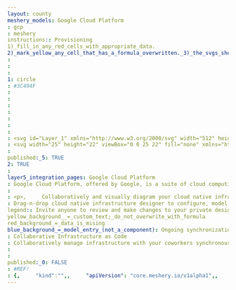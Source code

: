 ```yaml
---
layout: county 
meshery_models: Google Cloud Platform
: gcp
: meshery
instructions:: Provisioning
1)_fill_in_any_red_cells_with_appropriate_data.
2)_mark_yellow_any_cell_that_has_a_formula_overwritten._3)_the_svgs_shouldn't_have_xml_header_they_are_added_programmatically_through_workflows: Cloud Provider
: 
: 
: 
1: circle
: #3C494F
: 
: 
: 
: 
: 
: 
: 
: <svg id="Layer_1" xmlns="http://www.w3.org/2000/svg" width="512" height="512" viewBox="0 0 512 512"><style>.st0{fill:#f8bb16}.st1{fill:#ea4334}.st2{fill:#0074bc}.st3{fill:#e2e3e4}</style><g id="Layer_1_1_"><path id="path22" class="st0" d="M322.4 140.9l-44.1-76.8H162.6c-10.3 0-19.9 5.5-24.9 14.5L44.1 241.7c-5.1 8.9-5.1 19.7 0 28.7l35.6 62.1 44-76.4 66.2-115.2h132.5z"/><path id="path26" class="st1" d="M468.2 241.7L374.6 78.6c-5.2-8.9-14.7-14.5-24.9-14.5h-71.4l44.1 76.8 66.2 115.2-66.2 115.2h88l57.8-100.9c5-8.9 5-19.8 0-28.7"/><path id="path30" class="st2" d="M410.3 371.2H189.7L123.5 256l-44 76.4 58 101c5.2 8.9 14.7 14.5 24.9 14.5h187.1c10.3 0 19.9-5.5 24.9-14.5l35.9-62.2z"/><path class="st3" d="M322.2 371.2H189.6L123.5 256l66.2-115.2h132.5L388.6 256l-66.4 115.2zM256 198.5c-31.9 0-57.6 25.7-57.6 57.6s25.7 57.6 57.6 57.6 57.6-25.7 57.6-57.6-25.8-57.6-57.6-57.6z"/></g></svg>
: <svg width="25" height="22" viewBox="0 0 25 22" fill="none" xmlns="http://www.w3.org/2000/svg">, <g clip-path="url(#clip0_24222_18194)">, <path d="M5.38721 11.1737L8.96834 17.3739L16.1948 17.4058L19.8081 11.2016L16.2029 4.96545H9.01116L5.38721 11.1737ZM12.6003 7.88275C13.256 7.88248 13.897 8.07542 14.4423 8.43717C14.9876 8.79891 15.4127 9.31321 15.6638 9.91501C15.9149 10.5168 15.9807 11.1791 15.853 11.8181C15.7252 12.457 15.4096 13.044 14.9461 13.5048C14.4825 13.9655 13.8919 14.2793 13.2488 14.4065C12.6058 14.5337 11.9392 14.4686 11.3334 14.2193C10.7277 13.9701 10.2099 13.5479 9.84558 13.0063C9.48128 12.4646 9.28684 11.8278 9.28684 11.1763C9.28684 10.303 9.63589 9.46551 10.2573 8.84788C10.8786 8.23026 11.7214 7.8831 12.6003 7.88275Z" fill="#DDDDDD"/>, <path d="M19.0571 1.31425C18.9391 1.11285 18.7703 0.945566 18.5672 0.828955C18.3642 0.712344 18.134 0.650454 17.8995 0.649414L10.855 0.658722V0.650744L7.26718 0.66404C7.03246 0.664981 6.80206 0.726817 6.59879 0.843427C6.39552 0.960036 6.22643 1.12737 6.10826 1.32887L2.89648 6.8563L5.06443 10.6139L8.68705 4.40573H20.8798L19.0571 1.31425Z" fill="white"/>, <path d="M14.3535 21.69L17.9668 21.6727C18.201 21.672 18.4309 21.6103 18.6336 21.4936C18.8363 21.3769 19.0046 21.2095 19.1217 21.0079L22.6386 14.9433V14.9513L24.4211 11.8531C24.5375 11.6507 24.5987 11.4215 24.5987 11.1883C24.5987 10.9551 24.5375 10.726 24.4211 10.5235L21.1986 4.9668H16.8467L20.4519 11.2043L16.8386 17.4112H16.8547L14.3535 21.69Z" fill="white"/>, <path d="M6.08719 21.0185C6.20515 21.2199 6.37401 21.3872 6.57705 21.5038C6.78008 21.6204 7.01026 21.6823 7.24477 21.6834L13.7004 21.7007L15.8858 17.9616L8.64189 17.935L8.5616 17.7954L2.57565 7.43066L0.777057 10.5368C0.660768 10.7393 0.599609 10.9684 0.599609 11.2016C0.599609 11.4348 0.660768 11.6639 0.777057 11.8664L4.28994 17.9271H4.28057L6.08719 21.0185Z" fill="white"/>, <g filter="url(#filter0_d_24222_18194)">, <path d="M12.6001 14.4685C14.4301 14.4685 15.9136 12.9946 15.9136 11.1763C15.9136 9.35803 14.4301 7.88403 12.6001 7.88403C10.7701 7.88403 9.28662 9.35803 9.28662 11.1763C9.28662 12.9946 10.7701 14.4685 12.6001 14.4685Z" fill="white"/>, </g>, </g>, <defs>, <filter id="filter0_d_24222_18194" x="8.28662" y="7.88403" width="8.62695" height="8.58447" filterUnits="userSpaceOnUse" color-interpolation-filters="sRGB">, <feFlood flood-opacity="0" result="BackgroundImageFix"/>, <feColorMatrix in="SourceAlpha" type="matrix" values="0 0 0 0 0 0 0 0 0 0 0 0 0 0 0 0 0 0 127 0" result="hardAlpha"/>, <feOffset dy="1"/>, <feGaussianBlur stdDeviation="0.5"/>, <feComposite in2="hardAlpha" operator="out"/>, <feColorMatrix type="matrix" values="0 0 0 0 0 0 0 0 0 0 0 0 0 0 0 0 0 0 0.05 0"/>, <feBlend mode="normal" in2="BackgroundImageFix" result="effect1_dropShadow_24222_18194"/>, <feBlend mode="normal" in="SourceGraphic" in2="effect1_dropShadow_24222_18194" result="shape"/>, </filter>, <clipPath id="clip0_24222_18194">, <rect width="24" height="21.0526" fill="white" transform="translate(0.600098 0.64917)"/>, </clipPath>, </defs>, </svg>, 
: 
published:_5: TRUE
2: TRUE
: 
layer5_integration_pages: Google Cloud Platform
: Google Cloud Platform, offered by Google, is a suite of cloud computing services that provides a series of modular cloud services including computing, data storage, data analytics and machine learning, alongside a set of management tools.
: 
: <p>,     Collaboratively and visually diagram your cloud native infrastructure with GitOps-style pipeline integration. Design, test, and manage configuration your Kubernetes-based, containerized applications as a visual topology., </p>, <p>,     Looking for best practice cloud native design and deployment best practices? Choose from thousands of pre-built components in MeshMap. Choose from hundreds of ready-made design patterns by importing templates from Meshery Catalog or use our low code designer, MeshMap, to create and deploy your own cloud native infrastructure designs., </p>
: Drag-n-drop cloud native infrastructure designer to configure, model, and deploy your workloads.
legend:: Invite anyone to review and make changes to your private designs.
yellow_background__=_custom_text;_do_not_overwrite_with_formula
red_background_=_data_is_mising
blue_background_=_model_entry_(not_a_component): Ongoing synchronization of Kubernetes configuration and changes across any number of clusters.
: Collaborative Infrastructure as Code
: Collaboratively manage infrastructure with your coworkers synchronously sharing the same designs.
: 
: 
published:_0: FALSE
: #REF!
: {,     "kind":"",,     "apiVersion": "core.meshery.io/v1alpha1",,     "displayName": "",,     "format": "JSON",,     "metadata": {,         "genealogy": "",,         "isAnnotation": "TRUE",,         "isNamespaced": "false",,         "logoURL": "",,         "model": "gcp",,         "modelDisplayName": "Google Cloud Platform",,         "primaryColor": "#4285f4",,         "published": "TRUE",,         "secondaryColor": "",,         "shape": "circle",,         "styleOverrides": ",L2242,",,         "subCategory": "Cloud Provider",,         "svgColor": "",,         "svgComplete": "",,         "svgWhite": "",     },,     "model": {,         "name": "gcp",,         "version": "1.0.0",,         "displayName": "Google Cloud Platform",,         "category": {,             "name": "Provisioning",,             "metadata": {,                 "svgColor": "",,                 "svgWhite": "",,                 "isAnnotation": "TRUE",             },         },     },,         "schema": "{\"properties\": { \"title\": \"Label\", \"type\": \"String\", \"description\": \"Phrase displayed as a caption to the component.\" },\"title\": \"Shape\",\"type\": \"object\",\"description\": \"Use this shape to customize your designs. The presence of this shape in your design has no semantic relationship to the infrastructure under management. Convert this shape to a Component in order for Meshery to orchestrate representative infrastructure.\"}", , }
---
```

